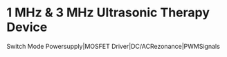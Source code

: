# 1 MHz & 3 MHz Ultrasonic Therapy Device
 Switch Mode Powersupply|MOSFET Driver|DC/ACRezonance|PWMSignals
